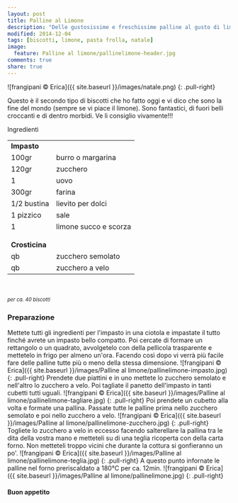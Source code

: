 ```yaml
---
layout: post
title: Palline al Limone
description: "Delle gustosissime e freschissime palline al gusto di limone!"
modified: 2014-12-04
tags: [biscotti, limone, pasta frolla, natale]
image:
  feature: Palline al limone/pallinelimone-header.jpg
comments: true
share: true
---
```


![frangipani © Erica]({{ site.baseurl }}/images/natale.png)
{: .pull-right}

Questo è il secondo tipo di biscotti che ho fatto oggi e vi dico che sono la fine del mondo (sempre se vi piace il limone). Sono fantastici, di fuori belli croccanti e di dentro morbidi. Ve li consiglio vivamente!!!


<div class="ingredients">
  <div class="ingredients-title">Ingredienti</div>
  <table>
    <tbody>
      <tr>
        <td colspan="2"><b>Impasto</b></td>
      </tr>
      <tr>
        <td>100gr</td>
        <td>burro o margarina</td>
      </tr>
      <tr>
        <td>120gr</td>
        <td>zucchero</td>
      </tr>
      <tr>
        <td>1</td>
        <td>uovo</td>
      </tr>
      <tr>
        <td>300gr</td>
        <td>farina</td>
      </tr>
      <tr>
        <td>1/2 bustina</td>
        <td>lievito per dolci</td>
      </tr>
      <tr>
        <td>1 pizzico</td>
        <td>sale</td>
      </tr>
      <tr>
        <td>1</td>
        <td>limone succo e scorza</td>
      </tr>
      <tr style="height: 15px;"></tr>
      <tr>          
        <td colspan="2"><b>Crosticina</b></td>
      </tr>      
      <tr>
        <td>qb</td>
        <td>zucchero semolato</td>
      </tr>
      <tr>
        <td>qb</td>
        <td>zucchero a velo</td>      
      </tr>
    </tbody>
  </table>
  <br></br>
  <i class="pull-right" style="font-size: 80%;">per ca. 40 biscotti</i>
</div>


<h3>
  <font color="grey">
    <i class="icon-cogs"></i>
  </font> Preparazione
</h3>

Mettete tutti gli ingredienti per l'impasto in una ciotola e impastate il tutto finché avrete un impasto bello compatto. Poi cercate di formare un rettangolo o un quadrato, avvolgetelo con della pellicola trasparente e mettetelo in frigo per almeno un'ora. Facendo così dopo vi verrà più facile fare delle palline tutte più o meno della stessa dimensione.
![frangipani © Erica]({{ site.baseurl }}/images/Palline al limone/pallinelimone-impasto.jpg)
{: .pull-right}
Prendete due piattini e in uno mettete lo zucchero semolato e nell'altro lo zucchero a velo. Poi tagliate il panetto dell'impasto in tanti cubetti tutti uguali.
![frangipani © Erica]({{ site.baseurl }}/images/Palline al limone/pallinelimone-tagliare.jpg)
{: .pull-right}
Poi prendete un cubetto alla volta e formate una pallina. Passate tutte le palline prima nello zucchero semolato e poi nello zucchero a velo.
![frangipani © Erica]({{ site.baseurl }}/images/Palline al limone/pallinelimone-zucchero.jpg)
{: .pull-right}
Togliete lo zucchero a velo in eccesso facendo salterellare la pallina tra le dita della vostra mano e metteteli su di una teglia ricoperta con della carta forno. Non metteteli troppo vicini che durante la cottura si gonfieranno un po'. 
![frangipani © Erica]({{ site.baseurl }}/images/Palline al limone/pallinelimone-teglia.jpg)
{: .pull-right}
A questo punto infornate le palline nel forno preriscaldato a 180°C per ca. 12min.
![frangipani © Erica]({{ site.baseurl }}/images/Palline al limone/pallinelimone.jpg)
{: .pull-right}

<h4>Buon appetito
  <font color="red">
    <i class="icon-smile"></i>
  </font>
</h4>
